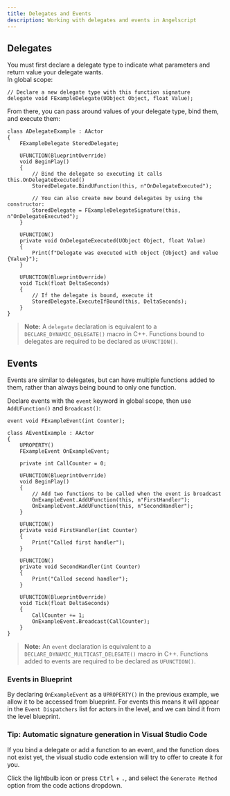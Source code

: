 ```yaml
---
title: Delegates and Events
description: Working with delegates and events in Angelscript
---
```


## Delegates

You must first declare a delegate type to indicate what parameters and return value your delegate wants.  
In global scope:

```angelscript
// Declare a new delegate type with this function signature
delegate void FExampleDelegate(UObject Object, float Value);
```

From there, you can pass around values of your delegate type, bind them, and execute them:

```angelscript
class ADelegateExample : AActor
{
    FExampleDelegate StoredDelegate;

    UFUNCTION(BlueprintOverride)
    void BeginPlay()
    {
        // Bind the delegate so executing it calls this.OnDelegateExecuted()
        StoredDelegate.BindUFunction(this, n"OnDelegateExecuted");

        // You can also create new bound delegates by using the constructor:
        StoredDelegate = FExampleDelegateSignature(this, n"OnDelegateExecuted");
    }

    UFUNCTION()
    private void OnDelegateExecuted(UObject Object, float Value)
    {
        Print(f"Delegate was executed with object {Object} and value {Value}");
    }

    UFUNCTION(BlueprintOverride)
    void Tick(float DeltaSeconds)
    {
        // If the delegate is bound, execute it
        StoredDelegate.ExecuteIfBound(this, DeltaSeconds);
    }
}
```

> **Note:** A `delegate` declaration is equivalent to a `DECLARE_DYNAMIC_DELEGATE()` macro in C++.
> Functions bound to delegates are required to be declared as `UFUNCTION()`.

## Events

Events are similar to delegates, but can have multiple functions added to them, rather than always being bound to only one function.

Declare events with the `event` keyword in global scope, then use `AddUFunction()` and `Broadcast()`:

```angelscript
event void FExampleEvent(int Counter);

class AEventExample : AActor
{
    UPROPERTY()
    FExampleEvent OnExampleEvent;

    private int CallCounter = 0;

    UFUNCTION(BlueprintOverride)
    void BeginPlay()
    {
        // Add two functions to be called when the event is broadcast
        OnExampleEvent.AddUFunction(this, n"FirstHandler");
        OnExampleEvent.AddUFunction(this, n"SecondHandler");
    }

    UFUNCTION()
    private void FirstHandler(int Counter)
    {
        Print("Called first handler");
    }

    UFUNCTION()
    private void SecondHandler(int Counter)
    {
        Print("Called second handler");
    }

    UFUNCTION(BlueprintOverride)
    void Tick(float DeltaSeconds)
    {
        CallCounter += 1;
        OnExampleEvent.Broadcast(CallCounter);
    }
}
```

> **Note:** An `event` declaration is equivalent to a `DECLARE_DYNAMIC_MULTICAST_DELEGATE()` macro in C++.
> Functions added to events are required to be declared as `UFUNCTION()`.

### Events in Blueprint

By declaring `OnExampleEvent` as a `UPROPERTY()` in the previous example, we allow it to be accessed from blueprint.
For events this means it will appear in the `Event Dispatchers` list for actors in the level, and we can bind it from the level blueprint.

### Tip: Automatic signature generation in Visual Studio Code

If you bind a delegate or add a function to an event, and the function does not exist yet, the visual studio code extension will try to offer to create it for you.

Click the lightbulb icon or press <kbd>Ctrl</kbd> + <kbd>.</kbd>, and select the `Generate Method` option from the code actions dropdown.
